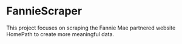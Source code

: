 # FannieScraper
This project focuses on scraping the Fannie Mae partnered website HomePath to create more meaningful data.

